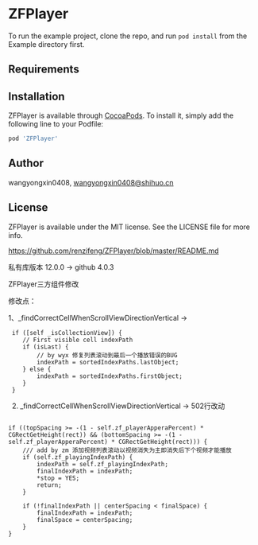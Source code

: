 # ZFPlayer

To run the example project, clone the repo, and run `pod install` from the Example directory first.

## Requirements

## Installation

ZFPlayer is available through [CocoaPods](https://cocoapods.org). To install
it, simply add the following line to your Podfile:

```ruby
pod 'ZFPlayer'
```

## Author

wangyongxin0408, wangyongxin0408@shihuo.cn

## License

ZFPlayer is available under the MIT license. See the LICENSE file for more info.

https://github.com/renzifeng/ZFPlayer/blob/master/README.md

私有库版本 12.0.0  -> github 4.0.3

ZFPlayer三方组件修改

修改点：

1、_findCorrectCellWhenScrollViewDirectionVertical -> 

```
 if ([self _isCollectionView]) {
    // First visible cell indexPath
    if (isLast) {
        // by wyx 修复列表滚动到最后一个播放错误的BUG
        indexPath = sortedIndexPaths.lastObject;
    } else {
        indexPath = sortedIndexPaths.firstObject;
    }
 }
```
    
2. _findCorrectCellWhenScrollViewDirectionVertical ->
502行改动

```

if ((topSpacing >= -(1 - self.zf_playerApperaPercent) * CGRectGetHeight(rect)) && (bottomSpacing >= -(1 - self.zf_playerApperaPercent) * CGRectGetHeight(rect))) {
    /// add by zm 添加视频列表滚动以视频消失为主即消失后下个视频才能播放
    if (self.zf_playingIndexPath) {
        indexPath = self.zf_playingIndexPath;
        finalIndexPath = indexPath;
        *stop = YES;
        return;
    }

    if (!finalIndexPath || centerSpacing < finalSpace) {
        finalIndexPath = indexPath;
        finalSpace = centerSpacing;
    }
}
        
```
